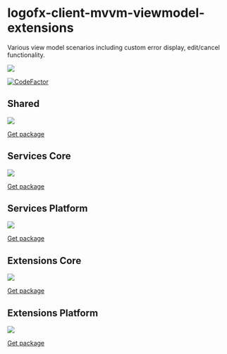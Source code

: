 # logofx-client-mvvm-viewmodel-extensions
Various view model scenarios including custom error display, edit/cancel functionality.

<img src=https://ci.appveyor.com/api/projects/status/github/logofx/logofx-client-mvvm-viewmodel-extensions>

[![CodeFactor](https://www.codefactor.io/repository/github/logofx/logofx-client-mvvm-viewmodel-extensions/badge)](https://www.codefactor.io/repository/github/logofx/logofx-client-mvvm-viewmodel-extensions)

## Shared

<img src=https://img.shields.io/nuget/dt/LogoFX.Client.Mvvm.ViewModel.Shared>

[Get package](https://www.nuget.org/packages/LogoFX.Client.Mvvm.ViewModel.Shared)

## Services Core

<img src=https://img.shields.io/nuget/dt/LogoFX.Client.Mvvm.ViewModel.Services.Core>

[Get package](https://www.nuget.org/packages/LogoFX.Client.Mvvm.ViewModel.Services.Core)

## Services Platform

<img src=https://img.shields.io/nuget/dt/LogoFX.Client.Mvvm.ViewModel.Services>

[Get package](https://www.nuget.org/packages/LogoFX.Client.Mvvm.ViewModel.Services)

## Extensions Core

<img src=https://img.shields.io/nuget/dt/LogoFX.Client.Mvvm.ViewModel.Extensions.Core>

[Get package](https://www.nuget.org/packages/LogoFX.Client.Mvvm.ViewModel.Extensions.Core)

## Extensions Platform

<img src=https://img.shields.io/nuget/dt/LogoFX.Client.Mvvm.ViewModel.Extensions>

[Get package](https://www.nuget.org/packages/LogoFX.Client.Mvvm.ViewModel.Extensions)